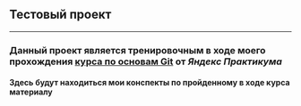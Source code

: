 ## Тестовый проект
---
### Данный проект является тренировочным в ходе моего прохождения [курса по основам Git](https://practicum.yandex.ru/git-basics/) от *Яндекс Практикума*

#### Здесь будут находиться мои конспекты по пройденному в ходе курса материалу
